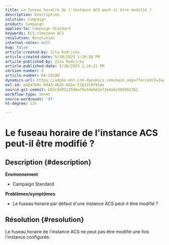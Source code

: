 ```yaml
---
title: Le fuseau horaire de l'instance ACS peut-il être modifié ?
description: Description
solution: Campaign
product: Campaign
applies-to: Campaign Standard
keywords: KCS,timezone ACS
resolution: Resolution
internal-notes: null
bug: false
article-created-by: Zita Rodricks
article-created-date: 5/30/2023 1:18:58 PM
article-published-by: Zita Rodricks
article-published-date: 5/30/2023 1:20:21 PM
version-number: 3
article-number: KA-19390
dynamics-url: https://adobe-ent.crm.dynamics.com/main.aspx?forceUCI=1&pagetype=entityrecord&etn=knowledgearticle&id=c0516288-ecfe-ed11-8f6e-6045bd0063aa
exl-id: e484760c-6943-4b2b-8d1e-f1032c8f814e
source-git-commit: b65c5d951354da79e34a5d2ef2e4abc5859523b2
workflow-type: tm+mt
source-wordcount: '47'
ht-degree: 12%

---
```


# Le fuseau horaire de l&#39;instance ACS peut-il être modifié ?

## Description {#description}

<b>Environnement</b>
- Campaign Standard



<b>Problèmes/symptômes</b>
- Le fuseau horaire par défaut d&#39;une instance ACS peut-il être modifié ?



## Résolution {#resolution}


Le fuseau horaire de l&#39;instance ACS ne peut pas être modifié une fois l&#39;instance configurée.

